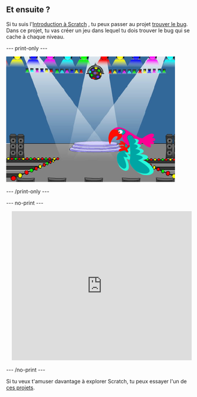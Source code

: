 ## Et ensuite ?

Si tu suis l'[Introduction à Scratch](https://projects.raspberrypi.org/en/pathways/scratch-intro) , tu peux passer au projet [trouver le bug](https://projects.raspberrypi.org/en/projects/find-the-bug). Dans ce projet, tu vas créer un jeu dans lequel tu dois trouver le bug qui se cache à chaque niveau.

--- print-only ---

![Le projet « Trouver le bug ».](images/find-the-bug.png)

--- /print-only ---

--- no-print ---

<div class="scratch-preview" style="margin-left: 15px;">
  <iframe allowtransparency="true" width="485" height="402" src="https://scratch.mit.edu/projects/embed/486719939/?autostart=false" frameborder="0"></iframe>
</div>

--- /no-print ---

Si tu veux t'amuser davantage à explorer Scratch, tu peux essayer l'un de [ces projets](https://projects.raspberrypi.org/en/projects?software%5B%5D=scratch&curriculum%5B%5D=%201).
